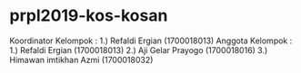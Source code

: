 # prpl2019-kos-kosan
Koordinator Kelompok :
1.) Refaldi Ergian (1700018013)
Anggota Kelompok :
1.) Refaldi Ergian (1700018013)
2.) Aji Gelar Prayogo (1700018016)
3.) Himawan imtikhan Azmi (1700018032)
